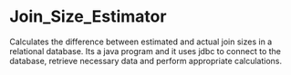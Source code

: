 # Join_Size_Estimator
Calculates the difference between estimated and actual join sizes in a relational database. Its a java program and it uses jdbc to connect to the database, retrieve necessary data and perform appropriate calculations.
